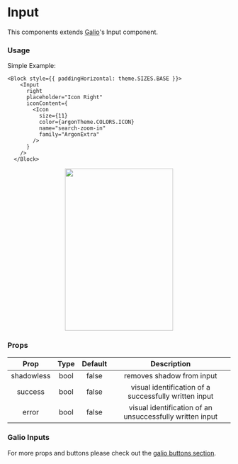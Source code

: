 # Input

This components extends [Galio](https://galio.io?ref=argonrn-docs)'s Input component.

### Usage

Simple Example: 
```
<Block style={{ paddingHorizontal: theme.SIZES.BASE }}>
    <Input
      right
      placeholder="Icon Right"
      iconContent={
        <Icon
          size={11}
          color={argonTheme.COLORS.ICON}
          name="search-zoom-in"
          family="ArgonExtra"
        />
      }
    />
  </Block>
```

<p align="center">
  <img src="https://raw.githubusercontent.com/creativetimofficial/argon-react-native/gh-pages/docs/assets/inputs.png" width="244px" height="366px">
</p>


### Props
|    Prop    |  Type  | Default | Description |
|:----------:|:------:|:-------:|:-----------:|
|   shadowless  | bool |   false  |   removes shadow from input  |
| success |  bool  |   false  |      visual identification of a successfully written input   |
|    error    |  bool  |   false  |     visual identification of an unsuccessfully written input         |

### Galio Inputs
For more props and buttons please check out the [galio buttons section](https://galio.io/docs/#/components/input).